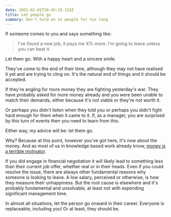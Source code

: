 ```yaml
---
date: 2021-02-01T20:45:15.133Z
title: Let people go
summary: Don't hold on to people for too long
---
```


If someone comes to you and says something like:

> I've found a new job, it pays me X% more. I'm going to leave unless you can beat it.

Let them go. With a happy heart and a sincere smile.

They've come to the end of their time, although they may not have realised it yet and are trying to cling on. It's the natural end of things and it should be accepted.

If they're angling for more money they are fighting yesterday's war. They have probably asked for more money already and you were been unable to match their demands, either because it's not viable or they're not worth it.

Or perhaps you didn't listen when they told you or perhaps you didn't fight hard enough for them when it came to it. If, as a manager, you are surprised by this turn of events then you need to learn from this.

Either way, my advice will be: let them go.

Why? Because at this point, however you've got here, it's now about the money. And as most of us in knowledge based work already know, [money is a terrible motivator](https://hbr.org/2013/04/does-money-really-affect-motiv).

If you did engage in financial negotiation it will likely lead to something less than their current job offer, whether real or in their heads. Even if you could resolve the issue, there are always other fundamental reasons why someone is looking to leave. A low salary, perceived or otherwise, is how they measure their unhappiness. But the root cause is elsewhere and it's probably fundamental and unsolvable, at least not with expending significant management time.

In almost all situations, let the person go onward in their career. Everyone is replaceable, including you! Or at least, they should be.
